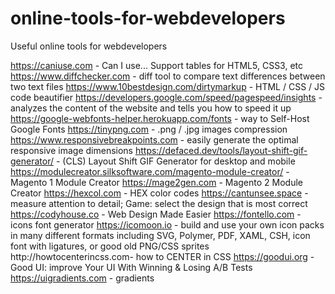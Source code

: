 # online-tools-for-webdevelopers
Useful online tools for webdevelopers

https://caniuse.com - Can I use... Support tables for HTML5, CSS3, etc
https://www.diffchecker.com - diff tool to compare text differences between two text files
https://www.10bestdesign.com/dirtymarkup - HTML / CSS / JS code beautifier
https://developers.google.com/speed/pagespeed/insights - analyzes the content of the website and tells you how to speed it up
https://google-webfonts-helper.herokuapp.com/fonts -  way to Self-Host Google Fonts
https://tinypng.com - .png / .jpg images compression
https://www.responsivebreakpoints.com - easily generate the optimal responsive image dimensions
https://defaced.dev/tools/layout-shift-gif-generator/ -  (CLS) Layout Shift GIF Generator for desktop and mobile
https://modulecreator.silksoftware.com/magento-module-creator/ - Magento 1 Module Creator
https://mage2gen.com - Magento 2 Module Creator
https://hexcol.com - HEX color codes
https://cantunsee.space - measure attention to detail; Game: select the design that is most correct
https://codyhouse.co - Web Design Made Easier
https://fontello.com - icons font generator
https://icomoon.io - build and use your own icon packs in many different formats including SVG, Polymer, PDF, XAML, CSH, icon font with ligatures, or good old PNG/CSS sprites
http://howtocenterincss.com- how to CENTER in CSS
https://goodui.org - Good UI: improve Your UI With Winning & Losing A/B Tests
https://uigradients.com - gradients
